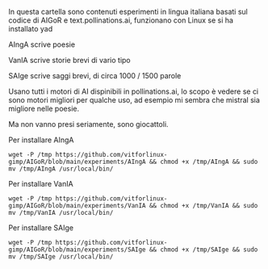 In questa cartella sono contenuti esperimenti in lingua italiana basati sul codice di AIGoR e text.pollinations.ai, funzionano con Linux se si ha installato yad

AIngA scrive poesie

VanIA scrive storie brevi di vario tipo

SAIge scrive saggi brevi, di circa 1000 / 1500 parole

Usano tutti i motori di AI dispinibili in pollinations.ai, lo scopo è vedere se ci sono motori migliori per qualche uso,
ad esempio mi sembra che mistral sia migliore nelle poesie.

Ma non vanno presi seriamente, sono giocattoli.

Per installare AIngA

```wget -P /tmp https://github.com/vitforlinux-gimp/AIGoR/blob/main/experiments/AIngA && chmod +x /tmp/AIngA && sudo mv /tmp/AIngA /usr/local/bin/```

Per installare VanIA

```wget -P /tmp https://github.com/vitforlinux-gimp/AIGoR/blob/main/experiments/VanIA && chmod +x /tmp/VanIA && sudo mv /tmp/VanIA /usr/local/bin/```

Per installare SAIge

```wget -P /tmp https://github.com/vitforlinux-gimp/AIGoR/blob/main/experiments/SAIge && chmod +x /tmp/SAIge && sudo mv /tmp/SAIge /usr/local/bin/```
